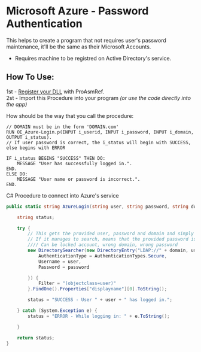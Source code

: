 # Microsoft Azure - Password Authentication
This helps to create a program that not requires user's password maintenance, it'll be the same as their Microsoft Accounts.
- Requires machine to be registred on Active Directory's service.

## How To Use:
1st - [Register your DLL](https://github.com/raphaelfrei/open_edge-guides/tree/main/General/Custom%20DLL) with ProAsmRef.<br>
2st - Import this Procedure into your program *(or use the code directly into the app)*<br>

How should be the way that you call the procedure:

````progress
// DOMAIN must be in the form 'DOMAIN.com'
RUN OE_Azure-Login.p(INPUT i_userid, INPUT i_password, INPUT i_domain, OUTPUT i_status).
// If user password is correct, the i_status will begin with SUCCESS, else begins with ERROR

IF i_status BEGINS "SUCCESS" THEN DO:
    MESSAGE "User has successfully logged in.".
END.
ELSE DO:
    MESSAGE "User name or password is incorrect.".
END.
````

C# Procedure to connect into Azure's service
````cs
public static string AzureLogin(string user, string password, string domain) {

    string status;

    try {
        // This gets the provided user, password and domain and simply tries to make an search thru AD
        // If it manages to search, means that the provided password is correct, if not means that something is wrong
        //// Can be locked account, wrong domain, wrong password
        new DirectorySearcher(new DirectoryEntry("LDAP://" + domain, user, password) {
            AuthenticationType = AuthenticationTypes.Secure,
            Username = user,
            Password = password

        }) {
            Filter = "(objectclass=user)"
        }.FindOne().Properties["displayname"][0].ToString();

        status = "SUCCESS - User " + user + " has logged in.";

    } catch (System.Exception e) {
        status = "ERROR - While logging in: " + e.ToString();

    }

    return status;
}
````
